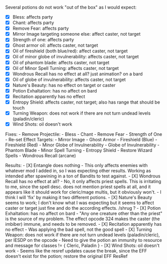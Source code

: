 Several potions do not work "out of the box" as I would expect:

- [X] Bless: affects party
- [X] Chant: affects party
- [X] Remove Fear: affects party
- [X] Mirror Image targeting someone else: affect caster, not target
- [X] Strength of one: affects party
- [X] Ghost armor oil: affects caster, not target
- [X] Oil of fireshield (both blue/red): affect caster, not target
- [X] Oil of minor globe of invulnerability: affects caster, not target
- [X] Oil of phantom blade: affects caster, not target
- [X] Oil of Minor Spell Turning: affects caster, not target
- [X] Wondrous Recall has no effect at all? just animation? on a bard
- [X] Oil of globe of invulnerability: affects caster, not target
- [X] Nature's Beauty: has no effect on target or caster
- [X] Potion Exhaltation: has no affect on bard
- [X] Recitation apparently has no effect
- [X] Entropy Shield: affects caster, not target; also has range that should be touch
- [X] Turning Weapon: does not work if there are not turn undead levels (paladin/cleric)
- [X] Wind Shots: oil doesn't work

Fixes:
    - Remove Projectile:
        - Bless
        - Chant
        - Remove Fear
        - Strength of One
    - Re-set Effect Targets:
        - Mirror Image
        - Ghost Armor
        - Fireshield (Blue)
        - Fireshield (Red)
        - Minor Globe of Invulnerability
        - Globe of Invulnerability
        - Phantom Blade
        - Minor Spell Turning
        - Entropy Shield
    - Restore Wizard Spells
        - Wondrous Recall (arcane)

Results:
    - [X] Entangle does nothing
        - This only affects enemies with whatever mod I added in, so I was expecting other results. Working as intended after spawining in a ton of Bandits to test against.
    - [X] Wondrous Recall has no effect at all?
        - No, it only affects priest spells. This is irritating to me, since the spell desc. does not mention priest spells at all, and it appears like it should work for cleric/mage multis, but it obviously won't.
        - I think I will 'fix' by making it two different potions.
    - [X] Nature's Beauty seems to work; I don't know what I was expecting but it seems to affect caster or target just
        fine and do the according effects. /shrug ?
    - [X] Potion Exhaltation: has no affect on bard
        - "Any one creature other than the priest" is the source of my problem. The effect opcode 324 makes the caster (the imbiber) immune, and needs to be removed.
    - [X] Recitation apparently has no effect
        - Was applying the bad spell, not the good spell
    - [X] Turning Weapon: does not work if there are not turn undead levels (paladin/cleric), per IESDP on the opcode
        - Need to give the potion an immunity to resource and message for classes != { Cleric, Paladin }
    - [X] Wind Shots: oil doesn't work
        - Seems like the resref updates cause the break, since the EFF doesn't exist for the potion; restore the original EFF ResRef
